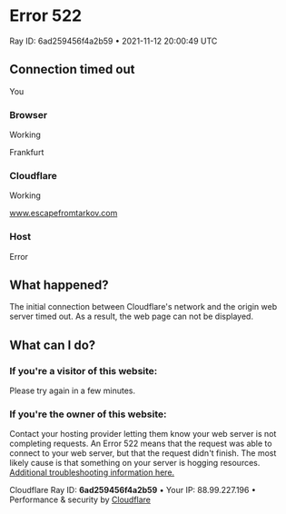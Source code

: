 Error 522
=========

Ray ID: 6ad259456f4a2b59 • 2021-11-12 20:00:49 UTC

Connection timed out
--------------------

You

### Browser

Working

Frankfurt

### Cloudflare

Working

www.escapefromtarkov.com

### Host

Error

What happened?
--------------

The initial connection between Cloudflare's network and the origin web server timed out. As a result, the web page can not be displayed.

What can I do?
--------------

### If you're a visitor of this website:

Please try again in a few minutes.

### If you're the owner of this website:

Contact your hosting provider letting them know your web server is not completing requests. An Error 522 means that the request was able to connect to your web server, but that the request didn't finish. The most likely cause is that something on your server is hogging resources. [Additional troubleshooting information here.](https://support.cloudflare.com/hc/en-us/articles/200171906-Error-522)

Cloudflare Ray ID: **6ad259456f4a2b59** • Your IP: 88.99.227.196 • Performance & security by [Cloudflare](https://www.cloudflare.com/5xx-error-landing)